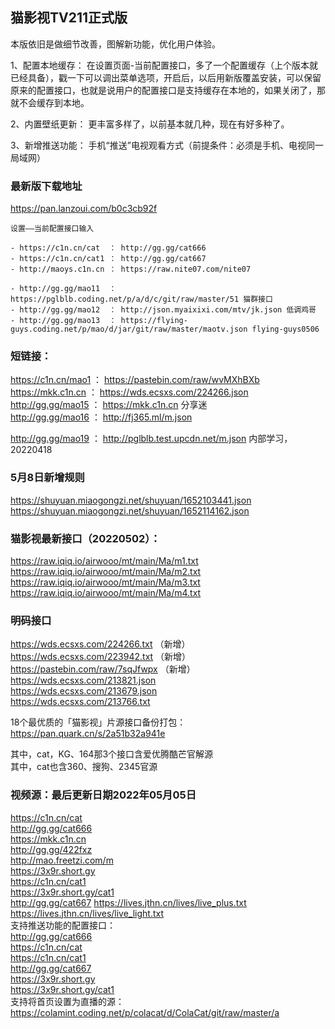 ## 猫影视TV211正式版

本版依旧是做细节改善，图解新功能，优化用户体验。

1、配置本地缓存：
在设置页面-当前配置接口，多了一个配置缓存（上个版本就已经具备），戳一下可以调出菜单选项，开启后，以后用新版覆盖安装，可以保留原来的配置接口，也就是说用户的配置接口是支持缓存在本地的，如果关闭了，那就不会缓存到本地。

2、内置壁纸更新：
更丰富多样了，以前基本就几种，现在有好多种了。

3、新增推送功能：
手机“推送”电视观看方式（前提条件：必须是手机、电视同一局域网）

### 最新版下载地址

https://pan.lanzoui.com/b0c3cb92f

```猫影视更新后空壳解决方案
设置——当前配置接口输入

- https://c1n.cn/cat  ： http://gg.gg/cat666
- https://c1n.cn/cat1 ： http://gg.gg/cat667
- http://maoys.c1n.cn ： https://raw.nite07.com/nite07

- http://gg.gg/mao11  ： https://pglblb.coding.net/p/a/d/c/git/raw/master/51 猫群接口
- http://gg.gg/mao12  ： http://json.myaixixi.com/mtv/jk.json 低调鸡哥
- http://gg.gg/mao13  ： https://flying-guys.coding.net/p/mao/d/jar/git/raw/master/maotv.json flying-guys0506

```

### 短链接：  
https://c1n.cn/mao1 ： https://pastebin.com/raw/wvMXhBXb  
https://mkk.c1n.cn  ： https://wds.ecsxs.com/224266.json  
http://gg.gg/mao15  ： https://mkk.c1n.cn 分享迷  
http://gg.gg/mao16  ： http://fj365.ml/m.json  

http://gg.gg/mao19  ： http://pglblb.test.upcdn.net/m.json 内部学习，20220418  

### 5月8日新增规则  
https://shuyuan.miaogongzi.net/shuyuan/1652103441.json  
https://shuyuan.miaogongzi.net/shuyuan/1652114162.json

### 猫影视最新接口（20220502）：  
https://raw.iqiq.io/airwooo/mt/main/Ma/m1.txt  
https://raw.iqiq.io/airwooo/mt/main/Ma/m2.txt  
https://raw.iqiq.io/airwooo/mt/main/Ma/m3.txt  
https://raw.iqiq.io/airwooo/mt/main/Ma/m4.txt  

### 明码接口  
https://wds.ecsxs.com/224266.txt （新增）  
https://wds.ecsxs.com/223942.txt （新增）  
https://pastebin.com/raw/7sqJfwpx （新增）  
https://wds.ecsxs.com/213821.json  
https://wds.ecsxs.com/213679.json  
https://wds.ecsxs.com/213766.txt  

18个最优质的「猫影视」片源接口备份打包：  
https://pan.quark.cn/s/2a51b32a941e  

其中，cat，KG、164那3个接口含爱优腾酷芒官解源  
其中，cat也含360、搜狗、2345官源  

### 视频源：最后更新日期2022年05月05日  
https://c1n.cn/cat  
http://gg.gg/cat666  
https://mkk.c1n.cn  
http://gg.gg/422fxz  
http://mao.freetzi.com/m  
https://3x9r.short.gy  
https://c1n.cn/cat1  
https://3x9r.short.gy/cat1  
http://gg.gg/cat667 https://lives.jthn.cn/lives/live_plus.txt  
https://lives.jthn.cn/lives/live_light.txt  
支持推送功能的配置接口：  
http://gg.gg/cat666  
https://c1n.cn/cat  
https://c1n.cn/cat1  
http://gg.gg/cat667  
https://3x9r.short.gy  
https://3x9r.short.gy/cat1  
支持将首页设置为直播的源：  
https://colamint.coding.net/p/colacat/d/ColaCat/git/raw/master/a  
